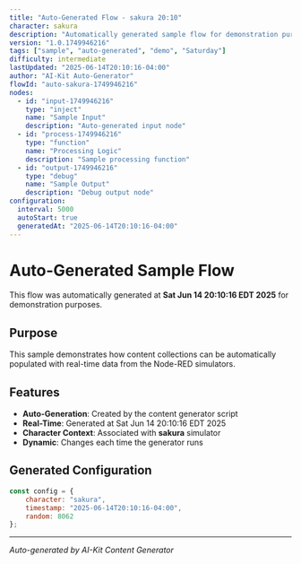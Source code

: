 ```yaml
---
title: "Auto-Generated Flow - sakura 20:10"
character: sakura
description: "Automatically generated sample flow for demonstration purposes"
version: "1.0.1749946216"
tags: ["sample", "auto-generated", "demo", "Saturday"]
difficulty: intermediate
lastUpdated: "2025-06-14T20:10:16-04:00"
author: "AI-Kit Auto-Generator"
flowId: "auto-sakura-1749946216"
nodes:
  - id: "input-1749946216"
    type: "inject"
    name: "Sample Input"
    description: "Auto-generated input node"
  - id: "process-1749946216"
    type: "function"
    name: "Processing Logic"
    description: "Sample processing function"
  - id: "output-1749946216"
    type: "debug"
    name: "Sample Output"
    description: "Debug output node"
configuration:
  interval: 5000
  autoStart: true
  generatedAt: "2025-06-14T20:10:16-04:00"
---
```


# Auto-Generated Sample Flow

This flow was automatically generated at **Sat Jun 14 20:10:16 EDT 2025** for demonstration purposes.

## Purpose

This sample demonstrates how content collections can be automatically populated with real-time data from the Node-RED simulators.

## Features

- **Auto-Generation**: Created by the content generator script
- **Real-Time**: Generated at Sat Jun 14 20:10:16 EDT 2025
- **Character Context**: Associated with **sakura** simulator
- **Dynamic**: Changes each time the generator runs

## Generated Configuration

```javascript
const config = {
    character: "sakura",
    timestamp: "2025-06-14T20:10:16-04:00",
    random: 8062
};
```

---
*Auto-generated by AI-Kit Content Generator*
